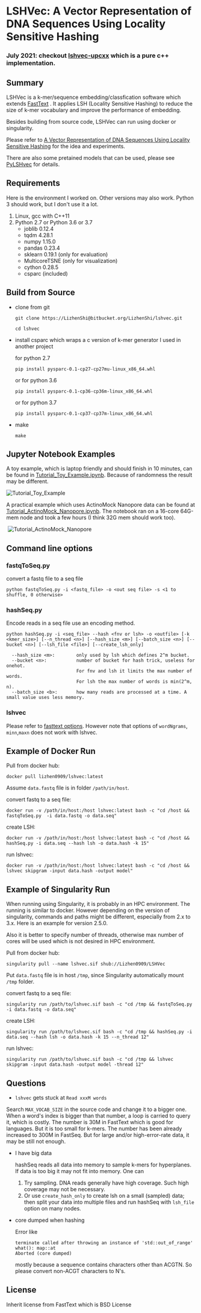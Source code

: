 # LSHVec: A Vector Representation of DNA Sequences Using Locality Sensitive Hashing

### July 2021: checkout [lshvec-upcxx](https://github.com/bochen0909/lshvec-upcxx) which is a pure c++ implementation.

## Summary

LSHVec is a k-mer/sequence embedding/classfication software which extends [FastText](https://fasttext.cc/) . It applies LSH (Locality Sensitive Hashing) to reduce the size of k-mer vocabulary and improve the performance of embedding.

Besides building from source code, LSHVec can run using docker or singularity.

Please refer to [A Vector Representation of DNA Sequences Using Locality Sensitive Hashing](https://www.biorxiv.org/content/10.1101/726729v1) for the idea and experiments.

There are also some pretained models that can be used, please see [PyLSHvec](https://github.com/Lizhen0909/PyLSHvec/blob/master/README.md) for details.

## Requirements

Here is the environment I worked on.  Other versions may also work. Python 3 should work, but I don't use it a lot.

1. Linux, gcc with C++11
2. Python 2.7 or Python 3.6 or 3.7
   - joblib 0.12.4
   - tqdm 4.28.1
   - numpy 1.15.0
   - pandas 0.23.4
   - sklearn 0.19.1 (only for evaluation)
   - MulticoreTSNE (only for visualization)
   - cython 0.28.5
   - csparc (included)

## Build from Source

- clone from git

  `git clone https://LizhenShi@bitbucket.org/LizhenShi/lshvec.git`

  `cd lshvec`

- install csparc which wraps a c version of k-mer generator I used in another project

  for python 2.7

  `pip install pysparc-0.1-cp27-cp27mu-linux_x86_64.whl`

  or for python 3.6

  `pip install pysparc-0.1-cp36-cp36m-linux_x86_64.whl`

  or for python 3.7

  `pip install pysparc-0.1-cp37-cp37m-linux_x86_64.whl`

- make 

  `make`

## Jupyter Notebook Examples

A toy example, which is laptop friendly and should finish in 10 minutes,  can be found in [Tutorial_Toy_Example.ipynb](notebook/Tutorial_Toy_Example.ipynb). Because of randomness the result may be different.

![Tutorial_Toy_Example](notebook/Tutorial_Toy_Example.png)

A practical example which uses ActinoMock Nanopore data can be found at [Tutorial_ActinoMock_Nanopore.ipynb](notebook/Tutorial_ActinoMock_Nanopore.ipynb). The notebook ran on a 16-core 64G-mem node and took a few hours (I think 32G mem should work too).

​						 ![Tutorial_ActinoMock_Nanopore](notebook/Tutorial_ActinoMock_Nanopore.png)

## Command line options

### fastqToSeq.py

convert a fastq file to a seq file

    python fastqToSeq.py -i <fastq_file> -o <out seq file> -s <1 to shuffle, 0 otherwise>

###  hashSeq.py

Encode reads in a seq file use an encoding method.

    python hashSeq.py -i <seq_file> --hash <fnv or lsh> -o <outfile> [-k <kmer_size>] [--n_thread <n>] [--hash_size <m>] [--batch_size <n>] [--bucket <n>] [--lsh_file <file>] [--create_lsh_only]
    
      --hash_size <m>:        only used by lsh which defines 2^m bucket.
      --bucket <n>:           number of bucket for hash trick, useless for onehot.
       				          For fnv and lsh it limits the max number of words.
       				          For lsh the max number of words is min(2^m, n).
      --batch_size <b>:       how many reads are processed at a time. A small value uses less memory.


### lshvec

Please refer to [fasttext options](https://fasttext.cc/docs/en/options.html).  However note that options of `wordNgrams`, `minn`,`maxn` does not work with lshvec.


## Example of Docker Run 

Pull from docker hub:

    docker pull lizhen0909/lshvec:latest
    
Assume `data.fastq` file is in folder `/path/in/host`.

convert fastq to a seq file:

    docker run -v /path/in/host:/host lshvec:latest bash -c "cd /host && fastqToSeq.py  -i data.fastq -o data.seq"
    
create LSH:

    docker run -v /path/in/host:/host lshvec:latest bash -c "cd /host && hashSeq.py -i data.seq --hash lsh -o data.hash -k 15"

run lshvec:

    docker run -v /path/in/host:/host lshvec:latest bash -c "cd /host && lshvec skipgram -input data.hash -output model"

## Example of Singularity Run 

When running using Singularity, it is probably in an HPC environment. The running is similar to docker. However depending on the version of singularity, commands and paths might be different, especially from 2.x to 3.x. Here is an example for version 2.5.0. 

Also it is better to specify number of threads, otherwise max number of cores will be used which is not desired in HPC environment.

Pull from docker hub:

    singularity pull --name lshvec.sif shub://Lizhen0909/LSHVec
    
Put `data.fastq` file is in host `/tmp`,  since Singularity automatically mount `/tmp` folder.

convert fastq to a seq file:

    singularity run /path/to/lshvec.sif bash -c "cd /tmp && fastqToSeq.py  -i data.fastq -o data.seq"
    
create LSH:

    singularity run /path/to/lshvec.sif bash -c "cd /tmp && hashSeq.py -i data.seq --hash lsh -o data.hash -k 15 --n_thread 12"

run lshvec:

    singularity run /path/to/lshvec.sif bash -c "cd /tmp && lshvec skipgram -input data.hash -output model -thread 12"


## Questions

-  `lshvec` gets stuck at `Read xxxM words` 

  Search `MAX_VOCAB_SIZE` in the source code and change it to a bigger one.  When a word's index is bigger than that number, a loop is carried to query it, which is costly. The number is 30M in FastText which is good for languages. But it is too small for k-mers. The number has been already increased to 300M in FastSeq. But for large and/or high-error-rate data, it may be still not enough.

- I have big data 

  hashSeq reads all data into memory to sample k-mers for hyperplanes. If data is too big it may not fit into memory. One can 

  1. Try sampling. DNA reads generally have high coverage. Such high coverage may not be necessary. 
  2. Or use `create_hash_only` to create lsh on a small (sampled) data; then split your data into multiple files and run hashSeq with `lsh_file` option on many nodes.

- core dumped when hashing 

   Error like 

      terminate called after throwing an instance of 'std::out_of_range'
      what(): map::at
      Aborted (core dumped)

   mostly because a sequence contains characters other than ACGTN. So please convert non-ACGT characters to N's. 


## License

Inherit license from FastText which is BSD License

